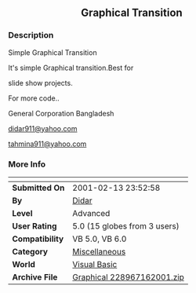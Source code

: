 ﻿<div align="center">

## Graphical Transition


</div>

### Description

Simple Graphical Transition

It's simple Graphical transition.Best for

slide show projects.

For more code..

General Corporation Bangladesh

didar911@yahoo.com

tahmina911@yahoo.com
 
### More Info
 


<span>             |<span>
---                |---
**Submitted On**   |2001-02-13 23:52:58
**By**             |[Didar](https://github.com/Planet-Source-Code/PSCIndex/blob/master/ByAuthor/didar.md)
**Level**          |Advanced
**User Rating**    |5.0 (15 globes from 3 users)
**Compatibility**  |VB 5\.0, VB 6\.0
**Category**       |[Miscellaneous](https://github.com/Planet-Source-Code/PSCIndex/blob/master/ByCategory/miscellaneous__1-1.md)
**World**          |[Visual Basic](https://github.com/Planet-Source-Code/PSCIndex/blob/master/ByWorld/visual-basic.md)
**Archive File**   |[Graphical 228967162001\.zip](https://github.com/Planet-Source-Code/didar-graphical-transition__1-25087/archive/master.zip)








